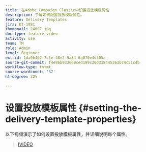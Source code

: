 ```yaml
---
title: 在Adobe Campaign Classic中设置投放模板属性
description: 了解如何配置投放模板属性。
feature: Delivery Templates
jira: KT-1981
thumbnail: 24067.jpg
doc-type: feature video
activity: use
team: TM
role: Admin
level: Beginner
exl-id: 1da9b462-7cfe-48e2-9a84-6a070e4d305a
source-git-commit: f4e86b933660ced199c30d318445363b74c51c4b
workflow-type: tm+mt
source-wordcount: '37'
ht-degree: 32%

---
```


# 设置投放模板属性 {#setting-the-delivery-template-properties}

以下视频演示了如何设置投放模板属性，并详细说明每个属性。

>[!VIDEO](https://video.tv.adobe.com/v/24067?quality=12&learn=on)
